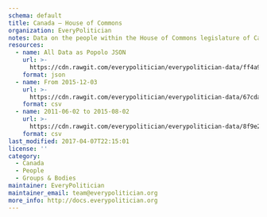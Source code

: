 ```yaml
---
schema: default
title: Canada — House of Commons
organization: EveryPolitician
notes: Data on the people within the House of Commons legislature of Canada.
resources:
  - name: All Data as Popolo JSON
    url: >-
      https://cdn.rawgit.com/everypolitician/everypolitician-data/ff4a98897b08efdde243a00d9cd4ed1ac81188af/data/Canada/Commons/ep-popolo-v1.0.json
    format: json
  - name: From 2015-12-03
    url: >-
      https://cdn.rawgit.com/everypolitician/everypolitician-data/67cdab1b6c03314c45b5fe1323e2a2044113c4bd/data/Canada/Commons/term-42.csv
    format: csv
  - name: 2011-06-02 to 2015-08-02
    url: >-
      https://cdn.rawgit.com/everypolitician/everypolitician-data/8f9e28489715fd0c06d54431c13486b2270cd138/data/Canada/Commons/term-41.csv
    format: csv
last_modified: 2017-04-07T22:15:01
license: ''
category:
  - Canada
  - People
  - Groups & Bodies
maintainer: EveryPolitician
maintainer_email: team@everypolitician.org
more_info: http://docs.everypolitician.org
---
```

